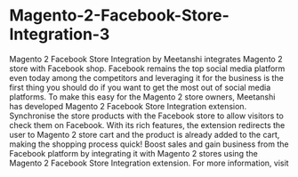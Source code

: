 # Magento-2-Facebook-Store-Integration-3
Magento 2 Facebook Store Integration by Meetanshi integrates Magento 2 store with Facebook shop.  Facebook remains the top social media platform even today among the competitors and leveraging it for the business is the first thing you should do if you want to get the most out of social media platforms. To make this easy for the Magento 2 store owners, Meetanshi has developed Magento 2 Facebook Store Integration extension.  Synchronise the store products with the Facebook store to allow visitors to check them on Facebook. With its rich features, the extension redirects the user to Magento 2 store cart and the product is already added to the cart, making the shopping process quick!  Boost sales and gain business from the Facebook platform by integrating it with Magento 2 stores using the Magento 2 Facebook Store Integration extension.  For more information, visit
